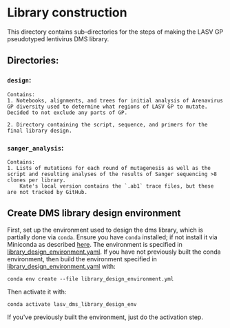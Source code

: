 # Library construction

This directory contains sub-directories for the steps of making the LASV GP
pseudotyped lentivirus DMS library.

## Directories:

### `design`:
    
    Contains:
    1. Notebooks, alignments, and trees for initial analysis of Arenavirus GP diversity used to determine what regions of LASV GP to mutate.
    Decided to not exclude any parts of GP.

    2. Directory containing the script, sequence, and primers for the final library design.

### `sanger_analysis`:
    Contains:
    1. Lists of mutations for each round of mutagenesis as well as the script and resulting analyses of the results of Sanger sequencing >8 clones per library.
        Kate's local version contains the `.ab1` trace files, but these are not tracked by GitHub.

## Create DMS library design environment

First, set up the environment used to design the dms library, which is partially done via `conda`.
Ensure you have `conda` installed; if not install it via Miniconda as described [here](https://docs.conda.io/projects/conda/en/latest/user-guide/install/#regular-installation).
The environment is specified in [library_design_environment.yaml](library_design_environment.yaml).
If you have not previously built the conda environment, then build the environment specified in [library_design_environment.yaml](library_design_environment.yaml) with:

    conda env create --file library_design_environment.yml

Then activate it with:

    conda activate lasv_dms_library_design_env

If you've previously built the environment, just do the activation step.



